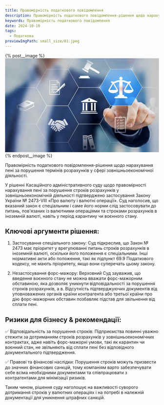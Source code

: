 ```yaml
---
title: Правомірність податкового повідомлення
description: Правомірність податкового повідомлення-рішення щодо нарахування пені за порушення термінів розрахунків у сфері зовнішньоекономічної діяльності.
keywords: Правомірність податкового повідомлення
date: 2024-10-10
tags: 
  - Податкова
previewImgPath: small_size/01.jpeg
---
```


{% post__image %}
<img src="./big_size/01.jpeg" alt="Правомірність податкового повідомлення">
{% endpost__image %}

<!-- excerpt start -->
Правомірність податкового повідомлення-рішення щодо нарахування пені за порушення термінів розрахунків у сфері зовнішньоекономічної діяльності.
<!-- excerpt end --> 
У рішенні Касаційного адміністративного суду щодо правомірності нарахування пені за порушення строків розрахунків у зовнішньоекономічній діяльності підтверджено застосування Закону України № 2473-VIII «Про валюту і валютні операції». Суд наголосив, що вказаний закон є спеціальним і саме його норми слід застосовувати до питань, пов'язаних із валютними операціями та строками розрахунків в іноземній валюті, навіть у період карантину чи воєнного стану.

## Ключові аргументи рішення:

1. Застосування спеціального закону: Суд підкреслив, що Закон № 2473 має пріоритет у врегулюванні питань строків розрахунків в іноземній валюті, оскільки його положення є спеціальними. Інші нормативні акти або положення, такі як підпункт 69.9 Податкового кодексу, не мають пріоритету, якщо вони суперечать цьому закону.

2. Незастосування форс-мажору: Верховний Суд зауважив, що введення воєнного стану не можна вважати форс-мажорним обставиною, яка дозволяє уникнути відповідальності за порушення строків розрахунків, а в. Відсутність підтверджуючих документів від уповноважених органів країни контрагента або третьої країни про дію форс-мажорних обставин позбавляє підстав для звільнення від сплати пені.

## Ризики для бізнесу & рекомендації: 

✅ Відповідальність за порушення строків: Підприємства повинні уважно стежити за дотриманням строків розрахунків у зовнішньоекономічних контрактах, адже навіть форс-мажорні умови, такі як карантин чи воєнний стан, не звільняють від сплати пені без відповідного документального підтвердження.

✅ Правові та фінансові наслідки: Порушення строків можуть призвести до значних фінансових санкцій, тому компаніям варто забезпечувати себе всіма необхідними документами та співпрацювати з контрагентами для мінімізації ризиків.

Таким чином, рішення суду наголошує на важливості суворого дотримання строків у валютних операціях і на потребі в належній документації для уникнення штрафних санкцій.